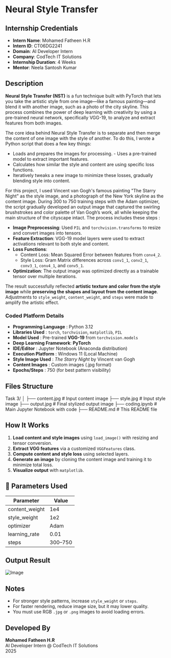 # Neural Style Transfer 

## Internship Credentials

- **Intern Name**: Mohamed Fatheen H.R  
- **Intern ID**: CT06DG2241  
- **Domain**: AI Developer Intern  
- **Company**: CodTech IT Solutions  
- **Internship Duration**: 4 Weeks  
- **Mentor**: Neela Santosh Kumar 


## Description

**Neural Style Transfer (NST)** is a fun technique built with PyTorch that lets you take the artistic style from one image—like a famous painting—and blend it with another image, such as a photo of the city skyline. This process combines the power of deep learning with creativity by using a pre-trained neural network, specifically VGG-19, to analyze and extract features from both images.

The core idea behind Neural Style Transfer is to separate and then merge the content of one image with the style of another. To do this, I wrote a Python script that does a few key things:

  - Loads and prepares the images for processing. - Uses a pre-trained model to extract important features.
  - Calculates how similar the style and content are using specific loss functions.
  - Iteratively tweaks a new image to minimize these losses, gradually blending style into content.

For this project, I used Vincent van Gogh's famous painting "The Starry Night" as the style image, and a photograph of the New York skyline as the content image. During 300 to 750 training steps with the Adam optimizer, the script gradually developed an output image that captured the swirling brushstrokes and color palette of Van Gogh’s work, all while keeping the main structure of the cityscape intact. The process includes these steps :

  - **Image Preprocessing**: Used `PIL` and `torchvision.transforms` to resize and convert images into tensors.
  - **Feature Extraction**: VGG-19 model layers were used to extract activations relevant to both style and content.
  - **Loss Functions**:  
    - Content Loss: Mean Squared Error between features from `conv4_2`.
    - Style Loss: Gram Matrix differences across `conv1_1`, `conv2_1`, `conv3_1`, `conv4_1`, and `conv5_1`.
  - **Optimization**: The output image was optimized directly as a trainable tensor over multiple iterations.

The result successfully reflected **artistic texture and color from the style image** while **preserving the shapes and layout from the content image**. Adjustments to `style_weight`, `content_weight`, and `steps` were made to amplify the artistic effect.


### Coded Platform Details

- **Programming Language**   : Python 3.12  
- **Libraries Used**         : `torch`, `torchvision`, `matplotlib`, `PIL`  
- **Model Used**             : Pre-trained **VGG-19** from `torchvision.models`  
- **Deep Learning Framework**: **PyTorch**  
- **IDE/Editor**             : Jupyter Notebook (Anaconda distribution)  
- **Execution Platform**     : Windows 11 (Local Machine)  
- **Style Image Used**       : *The Starry Night* by Vincent van Gogh  
- **Content Images**         : Custom images (.jpg format)  
- **Epochs/Steps**           : 750 (for best pattern visibility)


## Files Structure

Task 3/
│
├── content.jpg               # Input content image
├── style.jpg                 # Input style image
├── output.jpg                # Final stylized output image
├── coding.ipynb              # Main Jupyter Notebook with code
├── README.md                 # This README file


## How It Works

1. **Load content and style images** using `load_image()` with resizing and tensor conversion.
2. **Extract VGG features** via a customized `VGGFeatures` class.
3. **Compute content and style loss** using selected layers.
4. **Generate an image** by cloning the content image and training it to minimize total loss.
5. **Visualize output** with `matplotlib`.


## 📌 Parameters Used

| Parameter         | Value     |
|------------------|-----------|
| content_weight    | 1e4       |
| style_weight      | 1e2       |
| optimizer         | Adam      |
| learning_rate     | 0.01      |
| steps             | 300–750   |


##  Output Result
![Image](https://github.com/user-attachments/assets/abcc9fd6-88f3-4ff4-b975-0de8fddcce94)

## Notes

- For stronger style patterns, increase `style_weight` or `steps`.
- For faster rendering, reduce image size, but it may lower quality.
- You must use RGB `.jpg` or `.png` images to avoid loading errors.

## Developed By

**Mohamed Fatheen H.R**  
AI Developer Intern @ CodTech IT Solutions  
2025
